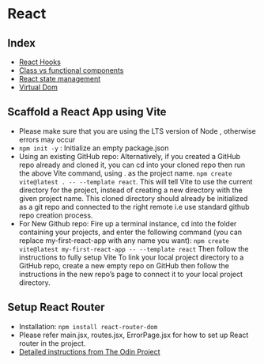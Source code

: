 # React

## Index

- [React Hooks](./react-hooks.md)
- [Class vs functional components](./class-vs-functional-components.md)
- [React state management](./react-state-management.md)
- [Virtual Dom](./virtualdom.md)

## Scaffold a React App using Vite

- Please make sure that you are using the LTS version of Node , otherwise errors may occur
- `npm init -y` : Initialize an empty package.json
- Using an existing GitHub repo: Alternatively, if you created a GitHub repo already and cloned it, you can cd into your cloned repo then run the above Vite command, using . as the project name. `npm create vite@latest . -- --template react`. This will tell Vite to use the current directory for the project, instead of creating a new directory with the given project name. This cloned directory should already be initialized as a git repo and connected to the right remote i.e use standard github repo creation process.
- For New Github repo: Fire up a terminal instance, cd into the folder containing your projects, and enter the following command (you can replace my-first-react-app with any name you want): `npm create vite@latest my-first-react-app -- --template react` Then follow the instructions to fully setup Vite To link your local project directory to a GitHub repo, create a new empty repo on GitHub then follow the instructions in the new repo’s page to connect it to your local project directory.

## Setup React Router

- Installation: `npm install react-router-dom`
- Please refer main.jsx, routes.jsx, ErrorPage.jsx for how to set up React router in the project.
- [Detailed instructions from The Odin Project](https://www.theodinproject.com/lessons/node-path-react-new-react-router)
